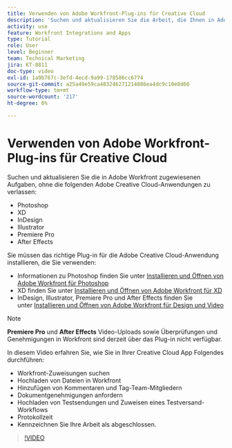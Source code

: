 ```yaml
---
title: Verwenden von Adobe Workfront-Plug-ins für Creative Cloud
description: 'Suchen und aktualisieren Sie die Arbeit, die Ihnen in Adobe Workfront zugewiesen ist, ohne die folgenden Adobe Creative Cloud-Anwendungen zu verlassen: Photoshop, XD, InDesign, Illustrator, Premiere Pro und After Effects'
activity: use
feature: Workfront Integrations and Apps
type: Tutorial
role: User
level: Beginner
team: Technical Marketing
jira: KT-8811
doc-type: video
exl-id: 1a9b767c-3efd-4ecd-9a99-178586cc6774
source-git-commit: a25a49e59ca483246271214886ea4dc9c10e8d66
workflow-type: tm+mt
source-wordcount: '217'
ht-degree: 0%

---
```


# Verwenden von Adobe Workfront-Plug-ins für Creative Cloud

Suchen und aktualisieren Sie die in Adobe Workfront zugewiesenen Aufgaben, ohne die folgenden Adobe Creative Cloud-Anwendungen zu verlassen:

* Photoshop
* XD
* InDesign
* Illustrator
* Premiere Pro
* After Effects

Sie müssen das richtige Plug-in für die Adobe Creative Cloud-Anwendung installieren, die Sie verwenden:

* Informationen zu Photoshop finden Sie unter [Installieren und Öffnen von Adobe Workfront für Photoshop](https://experienceleague.adobe.com/docs/workfront/using/adobe-workfront-integrations/workfront-for-creative-cloud/install-wf-cc/wf-cc-install-ps.html?)
* XD finden Sie unter [Installieren und Öffnen von Adobe Workfront für XD](https://experienceleague.adobe.com/docs/workfront/using/adobe-workfront-integrations/workfront-for-creative-cloud/install-wf-cc/wf-adobe-xd-install.html?)
* InDesign, Illustrator, Premiere Pro und After Effects finden Sie unter [Installieren und Öffnen von Adobe Workfront für Design und Video](https://experienceleague.adobe.com/docs/workfront/using/adobe-workfront-integrations/workfront-for-creative-cloud/install-wf-cc/wf-install-cc.html?)

>[!NOTE]
>
>**Premiere Pro** und **After Effects** Video-Uploads sowie Überprüfungen und Genehmigungen in Workfront sind derzeit über das Plug-in nicht verfügbar.


In diesem Video erfahren Sie, wie Sie in Ihrer Creative Cloud App Folgendes durchführen:

* Workfront-Zuweisungen suchen
* Hochladen von Dateien in Workfront
* Hinzufügen von Kommentaren und Tag-Team-Mitgliedern
* Dokumentgenehmigungen anfordern
* Hochladen von Testsendungen und Zuweisen eines Testversand-Workflows
* Protokollzeit
* Kennzeichnen Sie Ihre Arbeit als abgeschlossen.

>[!VIDEO](https://video.tv.adobe.com/v/3415452/?quality=12&learn=on)
